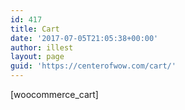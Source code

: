 ```yaml
---
id: 417
title: Cart
date: '2017-07-05T21:05:38+00:00'
author: illest
layout: page
guid: 'https://centerofwow.com/cart/'
---
```


\[woocommerce\_cart\]